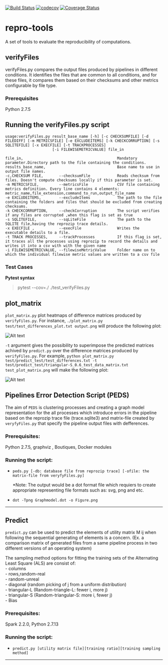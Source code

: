 [![Build Status](https://travis-ci.org/ali4006/repro-tools.svg?branch=auto-peds)](https://travis-ci.org/ali4006/repro-tools)
[![codecov](https://codecov.io/gh/ali4006/repro-tools/branch/auto-peds/graph/badge.svg)](https://codecov.io/gh/ali4006/repro-tools)
[![Coverage Status](https://coveralls.io/repos/github/ali4006/repro-tools/badge.svg?branch=master)](https://coveralls.io/github/ali4006/repro-tools?branch=master)

# repro-tools
A set of tools to evaluate the reproducibility of computations.

## verifyFiles

verifyFiles.py compares the output files produced by pipelines in different conditions. It identifies the files that are common to all conditions, and for these files, it compares them based on their checksums and other metrics configurable by file type.

### Prerequisites

Python 2.7.5

## Running the verifyFiles.py script

```
usage:verifyFiles.py result_base_name [-h] [-c CHECKSUMFILE] [-d FILEDIFF] [-m METRICSFILE] [-e EXCLUDEITEMS] [-k CHECKCORRUPTION] [-s SQLITEFILE] [-x EXECFILE] [-t TRACKPROCESSES]
                     [-i FILEWISEMETRICVALUE] file_in

file_in,                                          Mandatory parameter.Directory path to the file containing the conditions.
results_base_name,                                Base name to use in output file names.
-c,CHECKSUM FILE,       --checksumFile            Reads checksum from files. Doesn't compute checksums locally if this parameter is set.
-m METRICSFILE,         --metricsFile             CSV file containing metrics definition. Every line contains 4 elements: metric_name,file_extension,command_to_run,output_file_name
-e EXCLUDEITEMS,        --excludeItems            The path to the file containing the folders and files that should be excluded from creating checksums.
-k CHECKCORRUPTION,     --checkCorruption         The script verifies if any files are corrupted ,when this flag is set as true
-s SQLITEFILE,          --sqLiteFile              The path to the SQLITE file,having the reprozip trace details.
-x EXECFILE ,           --execFile                Writes the executable details to a file.
-t TRACK PROCESSES,     --trackProcesses          If this flag is set, it traces all the processes using reprozip to record the details and writes it into a csv with with the given name
-i FILEWISEMETRICVALUE, --filewiseMetricValue     Folder name on to which the individual filewise metric values are written to a csv file
```
### Test Cases
__Pytest syntax__
>pytest --cov=./ ./test_verifyFiles.py
## plot_matrix

`plot_matrix.py` plot heatmaps of difference matrices produced by
`verifyFiles.py`. For instance, `./plot_matrix.py
test/test_differences_plot.txt output.png` will produce the following
plot:

![Alt text](./test/test_differences_plot.png?raw=true "Title")

`-t` argument gives the possibility to superimpose the predicted matrices achived by `predict.py` over the difference matrices produced by `verifyFiles.py`. For example, `python plot_matrix.py test/predict_test/test_differences.txt -t test/predict_test/triangular-S_0.6_test_data_matrix.txt test_plot_matrix.png` will make the following plot:  

![Alt text](./test/test_plot_matrix.png?raw=true "Title")
## Pipelines Error Detection Script (PEDS)

The aim of `PEDS` is clustering processes and creating a graph model representation for the all processes which introduce errors in the pipeline
based on the reprozip trace file (trace.sqlite3) and matrix-file created by `veryfyFiles.py` that specify the pipeline output files with defferences.

### Prerequisites:

Python 2.7.5, graphviz , Boutiques, Docker modules

### Running the script:

  * `peds.py [-db: database file from reprozip trace] [-ofile: the matrix-file from veryfyFiles.py]`

    *Note: The output would be a dot format file which requiers to create appropriate representing file formats such as: svg, png and etc.

  * `dot -Tpng Graphmodel.dot -o Figure.png`
___
## Predict

`predict.py` can be used to predict the elements of utility matrix M ij when following the sequential generating of elements is a concern.
(Ex. a comparison matrix of generated files from a same pipeline process in two different versions of an operating system) 

The sampling method options for fitting the training sets of the Alternating Least Square (ALS) are consist of:  
	- columns  
	- rows,random-real  
	- random-unreal  
	- diagonal (random picking of j from a uniform distribution)  
	- triangular-L (Random-triangle-L: fewer i, more j)  
	- triangular-S (Random-triangular-S: more i, fewer j)  
	- Bias 

### Prerequisites: 
Spark 2.2.0, Python 2.7.13

### Running the script:
  * `predict.py [utility matrix file][training ratio][training sampling method]`
___
